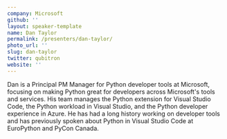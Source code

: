 ```yaml
---
company: Microsoft
github: ''
layout: speaker-template
name: Dan Taylor
permalink: /presenters/dan-taylor/
photo_url: ''
slug: dan-taylor
twitter: qubitron
website: ''
---
```


Dan is a Principal PM Manager for Python developer tools at Microsoft, focusing on making Python great for developers across Microsoft's tools and services. His team manages the Python extension for Visual Studio Code, the Python workload in Visual Studio, and the Python developer experience in Azure. He has had a long history working on developer tools and has previously spoken about Python in Visual Studio Code at EuroPython and PyCon Canada.
